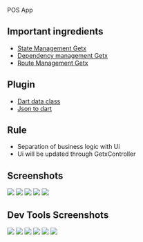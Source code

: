 POS App

## Important ingredients 
- [State Management Getx](https://pub.dev/packages/get#state-management)
- [Dependency management Getx](https://pub.dev/packages/get#dependency-management)
- [Route Management Getx](https://pub.dev/packages/get#route-management)

## Plugin 

- [Dart data class](https://plugins.jetbrains.com/plugin/12429-dart-data-class)
- [Json to dart](https://plugins.jetbrains.com/plugin/12737-json-to-dart-class-jsontodartclass-)

## Rule

- Separation of business logic with Ui
- Ui will be updated through GetxController

## Screenshots

![](images/splashscreen.gif)
![](images/pick_category.gif)
![](images/pick_item.gif)
![](images/eidt_item_cart.gif)
![](images/remove_item_cart.gif)

## Dev Tools Screenshots
![](images/dev_tools/performance.png)
![](images/dev_tools/memory.png)
![](images/dev_tools/CPU_profiler.png)
![](images/dev_tools/logging.png)
![](images/dev_tools/network.png)
![](images/dev_tools/app_size.png)








